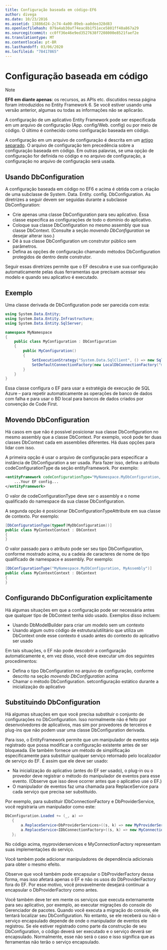 ```yaml
---
title: Configuração baseada em código-EF6
author: divega
ms.date: 10/23/2016
ms.assetid: 13886d24-2c74-4a00-89eb-aa0dee328d83
ms.openlocfilehash: 079a4ab30af74eac8b1f51ece5801ff40a867a29
ms.sourcegitcommit: cc0ff36e46e9ed3527638f7208000e8521faef2e
ms.translationtype: MT
ms.contentlocale: pt-BR
ms.lasthandoff: 03/06/2020
ms.locfileid: "78417865"
---
```

# <a name="code-based-configuration"></a>Configuração baseada em código
> [!NOTE]
> **EF6 em diante apenas**: os recursos, as APIs etc. discutidos nessa página foram introduzidos no Entity Framework 6. Se você estiver usando uma versão anterior, algumas ou todas as informações não se aplicarão.  

A configuração de um aplicativo Entity Framework pode ser especificada em um arquivo de configuração (App. config/Web. config) ou por meio de código. O último é conhecido como configuração baseada em código.  

A configuração em um arquivo de configuração é descrita em um [artigo separado](config-file.md). O arquivo de configuração tem precedência sobre a configuração baseada em código. Em outras palavras, se uma opção de configuração for definida no código e no arquivo de configuração, a configuração no arquivo de configuração será usada.  

## <a name="using-dbconfiguration"></a>Usando DbConfiguration  

A configuração baseada em código no EF6 e acima é obtida com a criação de uma subclasse de System. Data. Entity. config. DbConfiguration. As diretrizes a seguir devem ser seguidas durante a subclasse DbConfiguration:  

- Crie apenas uma classe DbConfiguration para seu aplicativo. Essa classe especifica as configurações de todo o domínio do aplicativo.  
- Coloque sua classe DbConfiguration no mesmo assembly que sua classe DbContext. (Consulte a seção *movendo DbConfiguration* se desejar alterar isso.)  
- Dê à sua classe DbConfiguration um construtor público sem parâmetros.  
- Defina as opções de configuração chamando métodos DbConfiguration protegidos de dentro deste construtor.  

Seguir essas diretrizes permite que o EF descubra e use sua configuração automaticamente pelas duas ferramentas que precisam acessar seu modelo e quando seu aplicativo é executado.  

## <a name="example"></a>Exemplo  

Uma classe derivada de DbConfiguration pode ser parecida com esta:  

``` csharp
using System.Data.Entity;
using System.Data.Entity.Infrastructure;
using System.Data.Entity.SqlServer;

namespace MyNamespace
{
    public class MyConfiguration : DbConfiguration
    {
        public MyConfiguration()
        {
            SetExecutionStrategy("System.Data.SqlClient", () => new SqlAzureExecutionStrategy());
            SetDefaultConnectionFactory(new LocalDbConnectionFactory("mssqllocaldb"));
        }
    }
}
```  

Essa classe configura o EF para usar a estratégia de execução de SQL Azure – para repetir automaticamente as operações de banco de dados com falha e para usar o BD local para bancos de dados criados por convenção de Code First.  

## <a name="moving-dbconfiguration"></a>Movendo DbConfiguration  

Há casos em que não é possível posicionar sua classe DbConfiguration no mesmo assembly que a classe DbContext. Por exemplo, você pode ter duas classes DbContext cada em assemblies diferentes. Há duas opções para lidar com isso.  

A primeira opção é usar o arquivo de configuração para especificar a instância de DbConfiguration a ser usada. Para fazer isso, defina o atributo codeConfigurationType da seção entityFramework. Por exemplo:  

``` xml
<entityFramework codeConfigurationType="MyNamespace.MyDbConfiguration, MyAssembly">
    ...Your EF config...
</entityFramework>
```  

O valor de codeConfigurationType deve ser o assembly e o nome qualificado do namespace da sua classe DbConfiguration.  

A segunda opção é posicionar DbConfigurationTypeAttribute em sua classe de contexto. Por exemplo:  

``` csharp  
[DbConfigurationType(typeof(MyDbConfiguration))]
public class MyContextContext : DbContext
{
}
```  

O valor passado para o atributo pode ser seu tipo DbConfiguration, conforme mostrado acima, ou a cadeia de caracteres de nome de tipo qualificado de namespace e assembly. Por exemplo:  

``` csharp
[DbConfigurationType("MyNamespace.MyDbConfiguration, MyAssembly")]
public class MyContextContext : DbContext
{
}
```  

## <a name="setting-dbconfiguration-explicitly"></a>Configurando DbConfiguration explicitamente  

Há algumas situações em que a configuração pode ser necessária antes que qualquer tipo de DbContext tenha sido usado. Exemplos disso incluem:  

- Usando DbModelBuilder para criar um modelo sem um contexto  
- Usando algum outro código de estrutura/utilitário que utiliza um DbContext onde esse contexto é usado antes do contexto do aplicativo ser usado  

Em tais situações, o EF não pode descobrir a configuração automaticamente e, em vez disso, você deve executar um dos seguintes procedimentos:  

- Defina o tipo DbConfiguration no arquivo de configuração, conforme descrito na seção *movendo DbConfiguration* acima
- Chamar o método DbConfiguration. setconfiguração estático durante a inicialização do aplicativo  

## <a name="overriding-dbconfiguration"></a>Substituindo DbConfiguration  

Há algumas situações em que você precisa substituir o conjunto de configurações no DbConfiguration. Isso normalmente não é feito por desenvolvedores de aplicativos, mas sim por provedores de terceiros e plug-ins que não podem usar uma classe DbConfiguration derivada.  

Para isso, o EntityFramework permite que um manipulador de eventos seja registrado que possa modificar a configuração existente antes de ser bloqueada.  Ele também fornece um método de simplificação especificamente para substituir qualquer serviço retornado pelo localizador de serviço do EF. É assim que ele deve ser usado:  

- Na inicialização do aplicativo (antes do EF ser usado), o plug-in ou o provedor deve registrar o método do manipulador de eventos para esse evento. (Observe que isso deve ocorrer antes que o aplicativo use o EF.)  
- O manipulador de eventos faz uma chamada para ReplaceService para cada serviço que precisa ser substituído.  

Por exemplo, para substituir IDbConnectionFactory e DbProviderService, você registraria um manipulador como este:  

``` csharp
DbConfiguration.Loaded += (_, a) =>
   {
       a.ReplaceService<DbProviderServices>((s, k) => new MyProviderServices(s));
       a.ReplaceService<IDbConnectionFactory>((s, k) => new MyConnectionFactory(s));
   };
```  

No código acima, myproviderservices e MyConnectionFactory representam suas implementações do serviço.  

Você também pode adicionar manipuladores de dependência adicionais para obter o mesmo efeito.  

Observe que você também pode encapsular o DbProviderFactory dessa forma, mas isso afetará apenas o EF e não os usos do DbProviderFactory fora do EF. Por esse motivo, você provavelmente desejará continuar a encapsular o DbProviderFactory como antes.  

Você também deve ter em mente os serviços que executa externamente para seu aplicativo, por exemplo, ao executar migrações do console do Gerenciador de pacotes. Quando você executa a migração do console, ele tentará localizar seu DbConfiguration. No entanto, se ele receberá ou não o serviço encapsulado depende de onde o manipulador de eventos ele registrou. Se ele estiver registrado como parte da construção de seu DbConfiguration, o código deverá ser executado e o serviço deverá ser encapsulado. Normalmente, esse não será o caso e isso significa que as ferramentas não terão o serviço encapsulado.  
